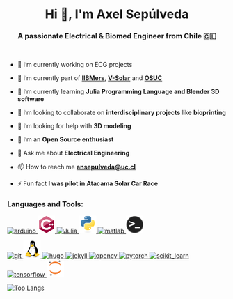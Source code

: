 <h1 align="center">Hi 👋, I'm Axel Sepúlveda</h1>
<h3 align="center">A passionate Electrical & Biomed Engineer from Chile 🇨🇱 </h3>

<p align="left"> <a href="" target="blank"><img src="" alt="" /></a> </p>

- 🔭 I’m currently working on ECG projects

- 🐳  I’m currently part of [**IIBMers**](https://github.com/IIBMErs), [**V-Solar**](https://github.com/V-Solar-UC) and [**OSUC**](https://github.com/open-source-uc)

- 🌱 I’m currently learning **Julia Programming Language and Blender 3D software**

- 👯 I’m looking to collaborate on **interdisciplinary projects** like **bioprinting**

- 🤝 I’m looking for help with **3D modeling**

- :key: I’m an **Open Source enthusiast** 

- 💬 Ask me about **Electrical Engineering**

- 📫 How to reach me **ansepulveda@uc.cl**

- ⚡ Fun fact **I was pilot in Atacama Solar Car Race**


<h3 align="left">Languages and Tools:</h3>
<p align="left"> 
  <a href="https://www.arduino.cc/" target="_blank"> <img src="https://cdn.worldvectorlogo.com/logos/arduino-1.svg" alt="arduino" width="40" height="40"/> </a> 
  <a href="https://www.cplusplus.com/" target="_blank"> <img src="https://raw.githubusercontent.com/devicons/devicon/master/icons/cplusplus/cplusplus-original.svg" alt="cplusplus" width="40" height="40"/> </a> 
  <a href="https://julialang.org/" target="_blank"> <img src="https://www.vectorlogo.zone/logos/julialang/julialang-icon.svg" alt="Julia" width="40" height="40"/> </a>
  <a href="https://www.python.org" target="_blank"> <img src="https://raw.githubusercontent.com/devicons/devicon/master/icons/python/python-original.svg" alt="python" width="40" height="40"/> </a> 
  <a href="https://www.mathworks.com/" target="_blank"> <img src="https://upload.wikimedia.org/wikipedia/commons/2/21/Matlab_Logo.png" alt="matlab" width="40" height="40"/> </a> 
  <a href="Terminals" target="_blank"> <img src="https://raw.githubusercontent.com/github/explore/80688e429a7d4ef2fca1e82350fe8e3517d3494d/topics/terminal/terminal.png" alt="terminal" width="40" height="40"/> </a> 
  
</p>
<p align="left"> 
  <a href="https://git-scm.com/" target="_blank"> <img src="https://www.vectorlogo.zone/logos/git-scm/git-scm-icon.svg" alt="git" width="40" height="40"/> </a> 
  <a href="https://www.linux.org/" target="_blank"> <img src="https://raw.githubusercontent.com/devicons/devicon/master/icons/linux/linux-original.svg" alt="linux" width="40" height="40"/> </a>   
  <a href="https://gohugo.io/" target="_blank"> <img src="https://api.iconify.design/logos-hugo.svg" alt="hugo" width="40" height="40"/> </a> 
  <a href="https://jekyllrb.com/" target="_blank"> <img src="https://www.vectorlogo.zone/logos/jekyllrb/jekyllrb-icon.svg" alt="jekyll" width="40" height="40"/> </a> 
  <a href="https://opencv.org/" target="_blank"> <img src="https://www.vectorlogo.zone/logos/opencv/opencv-icon.svg" alt="opencv" width="40" height="40"/> </a> 
  <a href="https://pytorch.org/" target="_blank"> <img src="https://www.vectorlogo.zone/logos/pytorch/pytorch-icon.svg" alt="pytorch" width="40" height="40"/> </a> 
  <a href="https://scikit-learn.org/" target="_blank"> <img src="https://upload.wikimedia.org/wikipedia/commons/0/05/Scikit_learn_logo_small.svg" alt="scikit_learn" width="40" height="40"/> </a> 
  <a href="https://www.tensorflow.org" target="_blank"> <img src="https://www.vectorlogo.zone/logos/tensorflow/tensorflow-icon.svg" alt="tensorflow" width="40" height="40"/> </a> 
  <a href="https://jupyter.org/" target="_blank"> <img src="https://raw.githubusercontent.com/github/explore/80688e429a7d4ef2fca1e82350fe8e3517d3494d/topics/jupyter-notebook/jupyter-notebook.png" alt="jupyter" width="40" height="40"/> </a> 
  
</p>


[![Top Langs](https://github-readme-stats.vercel.app/api/top-langs/?username=chepo92&layout=compact)](https://github.com/chepo92/github-readme-stats)

